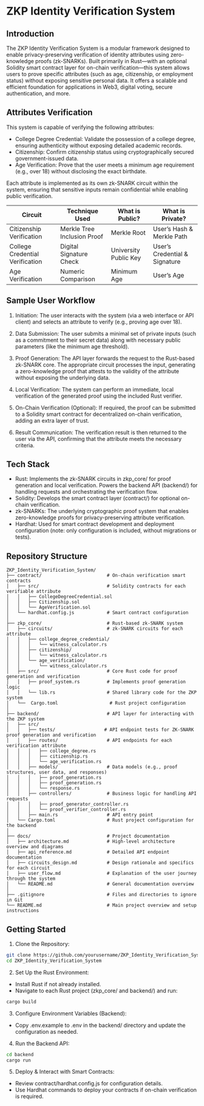  # ZKP Identity Verification System

 ## Introduction

 The ZKP Identity Verification System is a modular framework designed to enable privacy-preserving verification of identity attributes using zero-knowledge proofs (zk-SNARKs). Built primarily in Rust—with an optional Solidity smart contract layer for on-chain verification—this system allows users to prove specific attributes (such as age, citizenship, or employment status) without exposing sensitive personal data. It offers a scalable and efficient foundation for applications in Web3, digital voting, secure authentication, and more.

 ## Attributes Verification

 This system is capable of verifying the following attributes:

 - College Degree Credential: Validate the possession of a college degree, ensuring authenticity without exposing detailed academic records.
 - Citizenship: Confirm citizenship status using cryptographically secured government-issued data.
 - Age Verification: Prove that the user meets a minimum age requirement (e.g., over 18) without disclosing the exact birthdate.

 Each attribute is implemented as its own zk-SNARK circuit within the system, ensuring that sensitive inputs remain confidential while enabling public verification.

| Circuit                        | Technique Used                  | What is Public?        | What is Private?              |
|--------------------------------|--------------------------------|------------------------|--------------------------------|
| Citizenship Verification       | Merkle Tree Inclusion Proof   | Merkle Root           | User’s Hash & Merkle Path      |
| College Credential Verification | Digital Signature Check       | University Public Key | User’s Credential & Signature |
| Age Verification               | Numeric Comparison            | Minimum Age           | User’s Age                     |

 ## Sample User Workflow

 1. Initiation:
 The user interacts with the system (via a web interface or API client) and selects an attribute to verify (e.g., proving age over 18).

 2. Data Submission:
 The user submits a minimal set of private inputs (such as a commitment to their secret data) along with necessary public parameters (like the minimum age threshold).

 3. Proof Generation:
 The API layer forwards the request to the Rust-based zk-SNARK core. The appropriate circuit processes the input, generating a zero-knowledge proof that attests to the validity of the attribute without exposing the underlying data.

 4. Local Verification:
 The system can perform an immediate, local verification of the generated proof using the included Rust verifier.

 5. On-Chain Verification (Optional):
 If required, the proof can be submitted to a Solidity smart contract for decentralized on-chain verification, adding an extra layer of trust.

 6. Result Communication:
 The verification result is then returned to the user via the API, confirming that the attribute meets the necessary criteria.

 ## Tech Stack

 - Rust:
   Implements the zk-SNARK circuits in zkp_core/ for proof generation and local verification.
   Powers the backend API (backend/) for handling requests and orchestrating the verification flow.
 - Solidity:
   Develops the smart contract layer (contract/) for optional on-chain verification.
 - zk-SNARKs:
   The underlying cryptographic proof system that enables zero-knowledge proofs for privacy-preserving attribute verification.
 - Hardhat:
   Used for smart contract development and deployment configuration (note: only configuration is included, without migrations or tests).

 ## Repository Structure
 ```plaintext
ZKP_Identity_Verification_System/
├── contract/                        # On-chain verification smart contracts
│   ├── src/                         # Solidity contracts for each verifiable attribute
│   │   ├── CollegeDegreeCredential.sol
│   │   ├── Citizenship.sol
│   │   └── AgeVerification.sol
│   └── hardhat.config.js            # Smart contract configuration
│
├── zkp_core/                        # Rust-based zk-SNARK system
│   ├── circuits/                    # zk-SNARK circuits for each attribute
│   │   ├── college_degree_credential/
│   │   │   └── witness_calculator.rs
│   │   ├── citizenship/
│   │   │   └── witness_calculator.rs
│   │   └── age_verification/
│   │       └── witness_calculator.rs
│   ├── src/                         # Core Rust code for proof generation and verification
│   │   ├── proof_system.rs          # Implements proof generation logic
│   │   └── lib.rs                   # Shared library code for the ZKP system
│   └──  Cargo.toml                   # Rust project configuration
│
├── backend/                         # API layer for interacting with the ZKP system
│   ├── src/
│   │   ├── tests/                  # API endpoint tests for ZK-SNARK proof generation and verification
│   │   ├── routes/                  # API endpoints for each verification attribute
│   │   │   ├── college_degree.rs
│   │   │   ├── citizenship.rs
│   │   │   └── age_verification.rs
│   │   ├── models/                  # Data models (e.g., proof structures, user data, and responses)
│   │   │   ├── proof_generation.rs
│   │   │   ├── proof_generation.rs
│   │   │   └── response.rs
│   │   ├── controllers/             # Business logic for handling API requests
│   │   │   ├── proof_generator_controller.rs
│   │   │   └── proof_verifier_controller.rs
│   │   ├── main.rs                  # API entry point
│   └── Cargo.toml                   # Rust project configuration for the backend
│
├── docs/                            # Project documentation
│   ├── architecture.md              # High-level architecture overview and diagrams
│   ├── api_reference.md             # Detailed API endpoint documentation
│   ├── circuits_design.md           # Design rationale and specifics for each circuit
│   ├── user_flow.md                 # Explanation of the user journey through the system
│   └── README.md                    # General documentation overview
│
├── .gitignore                       # Files and directories to ignore in Git
└── README.md                        # Main project overview and setup instructions

```
 ## Getting Started

 1. Clone the Repository:

```bash
git clone https://github.com/yourusername/ZKP_Identity_Verification_System.git
cd ZKP_Identity_Verification_System
```
 2. Set Up the Rust Environment:

 - Install Rust if not already installed.
 - Navigate to each Rust project (zkp_core/ and backend/) and run:

 ```bash
cargo build
``` 
 3. Configure Environment Variables (Backend):

 - Copy .env.example to .env in the backend/ directory and update the configuration as needed.

 4. Run the Backend API:

 ```bash
cd backend
cargo run
```
 5. Deploy & Interact with Smart Contracts:

 - Review contract/hardhat.config.js for configuration details.
 - Use Hardhat commands to deploy your contracts if on-chain verification is required.

